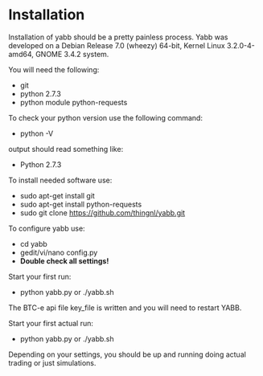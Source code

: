 # Installation #

Installation of yabb should be a pretty painless process. Yabb was developed on a Debian Release 7.0 (wheezy) 64-bit, Kernel Linux 3.2.0-4-amd64, GNOME 3.4.2 system.

You will need the following:

- git
- python 2.7.3
- python module python-requests
 


To check your python version use the following command:

- python -V

output should read something like: 

- Python 2.7.3


To install needed software use:

- sudo apt-get install git
- sudo apt-get install python-requests
- sudo git clone https://github.com/thingnl/yabb.git


To configure yabb use:

- cd yabb
- gedit/vi/nano config.py
- **Double check all settings!**

Start your first run:

- python yabb.py or ./yabb.sh

The BTC-e api file key_file is written and you will need to restart YABB.


Start your first actual run:

- python yabb.py or ./yabb.sh

Depending on your settings, you should be up and running doing actual trading or just simulations.



